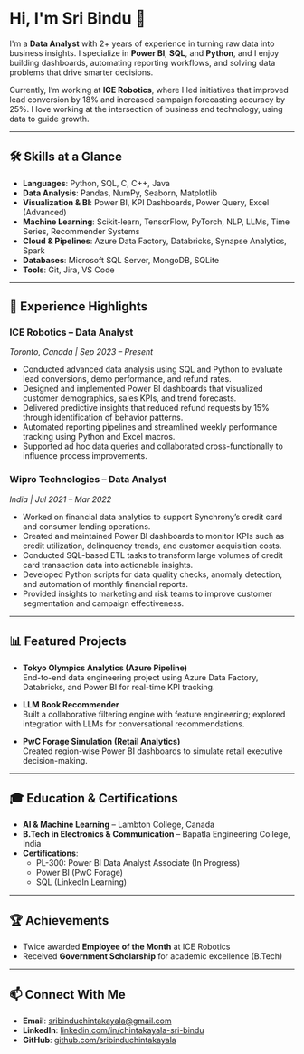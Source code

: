 # Hi, I'm Sri Bindu 👋

I'm a **Data Analyst** with 2+ years of experience in turning raw data into business insights. I specialize in **Power BI**, **SQL**, and **Python**, and I enjoy building dashboards, automating reporting workflows, and solving data problems that drive smarter decisions.

Currently, I’m working at **ICE Robotics**, where I led initiatives that improved lead conversion by 18% and increased campaign forecasting accuracy by 25%. I love working at the intersection of business and technology, using data to guide growth.

---

## 🛠 Skills at a Glance

- **Languages**: Python, SQL, C, C++, Java  
- **Data Analysis**: Pandas, NumPy, Seaborn, Matplotlib  
- **Visualization & BI**: Power BI, KPI Dashboards, Power Query, Excel (Advanced)  
- **Machine Learning**: Scikit-learn, TensorFlow, PyTorch, NLP, LLMs, Time Series, Recommender Systems  
- **Cloud & Pipelines**: Azure Data Factory, Databricks, Synapse Analytics, Spark  
- **Databases**: Microsoft SQL Server, MongoDB, SQLite  
- **Tools**: Git, Jira, VS Code  

---

## 💼 Experience Highlights

### ICE Robotics – Data Analyst  
*Toronto, Canada | Sep 2023 – Present*  
- Conducted advanced data analysis using SQL and Python to evaluate lead conversions, demo performance, and refund rates.
- Designed and implemented Power BI dashboards that visualized customer demographics, sales KPIs, and trend forecasts.
- Delivered predictive insights that reduced refund requests by 15% through identification of behavior patterns.
- Automated reporting pipelines and streamlined weekly performance tracking using Python and Excel macros.
- Supported ad hoc data queries and collaborated cross-functionally to influence process improvements.

### Wipro Technologies – Data Analyst  
*India | Jul 2021 – Mar 2022*  
- Worked on financial data analytics to support Synchrony’s credit card and consumer lending operations.
- Created and maintained Power BI dashboards to monitor KPIs such as credit utilization, delinquency trends, and customer acquisition costs.
- Conducted SQL-based ETL tasks to transform large volumes of credit card transaction data into actionable insights.
- Developed Python scripts for data quality checks, anomaly detection, and automation of monthly financial reports.
- Provided insights to marketing and risk teams to improve customer segmentation and campaign effectiveness.

---

## 📊 Featured Projects

- **Tokyo Olympics Analytics (Azure Pipeline)**  
  End-to-end data engineering project using Azure Data Factory, Databricks, and Power BI for real-time KPI tracking.

- **LLM Book Recommender**  
  Built a collaborative filtering engine with feature engineering; explored integration with LLMs for conversational recommendations.

- **PwC Forage Simulation (Retail Analytics)**  
  Created region-wise Power BI dashboards to simulate retail executive decision-making.

---

## 🎓 Education & Certifications

- **AI & Machine Learning** – Lambton College, Canada  
- **B.Tech in Electronics & Communication** – Bapatla Engineering College, India  
- **Certifications**:  
  - PL-300: Power BI Data Analyst Associate (In Progress)  
  - Power BI (PwC Forage)  
  - SQL (LinkedIn Learning)

---

## 🏆 Achievements

- Twice awarded **Employee of the Month** at ICE Robotics  
- Received **Government Scholarship** for academic excellence (B.Tech)  

---

## 📫 Connect With Me

- **Email**: [sribinduchintakayala@gmail.com](mailto:sribinduchintakayala@gmail.com)  
- **LinkedIn**: [linkedin.com/in/chintakayala-sri-bindu](https://linkedin.com/in/chintakayala-sri-bindu/)  
- **GitHub**: [github.com/sribinduchintakayala](https://github.com/sribinduchintakayala)


